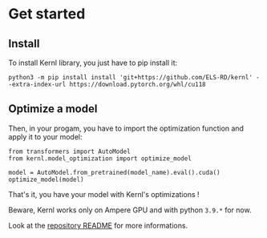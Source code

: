 # Get started

## Install

To install Kernl library, you just have to pip install it:

``` { .bash }
python3 -m pip install install 'git+https://github.com/ELS-RD/kernl' --extra-index-url https://download.pytorch.org/whl/cu118
```

## Optimize a model

Then, in your progam, you have to import the optimization function and apply it to your model:

``` { .py }
from transformers import AutoModel
from kernl.model_optimization import optimize_model

model = AutoModel.from_pretrained(model_name).eval().cuda()
optimize_model(model)
```

That's it, you have your model with Kernl's optimizations !

Beware, Kernl works only on Ampere GPU and with python `3.9.*` for now.

Look at the [repository README](https://github.com/ELS-RD/kernl#readme) for more informations.
